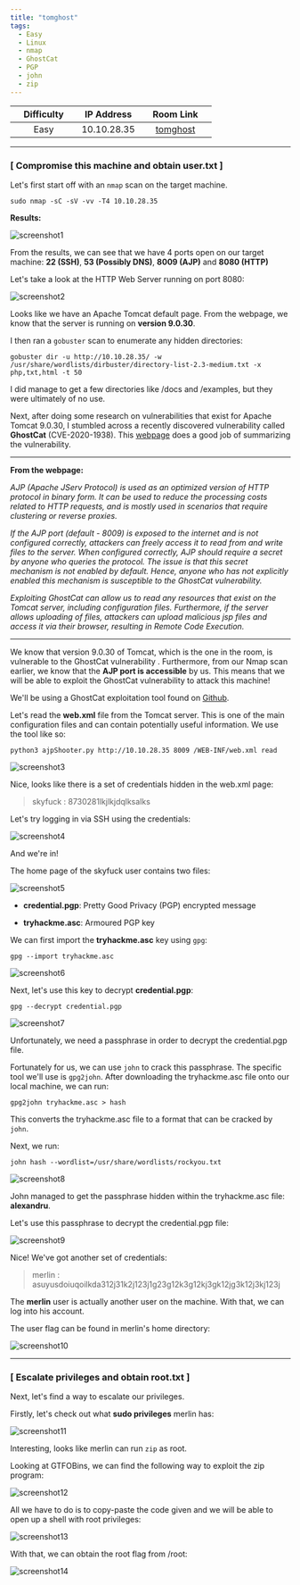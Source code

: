 ```yaml
---
title: "tomghost"
tags:
  - Easy
  - Linux
  - nmap
  - GhostCat
  - PGP
  - john
  - zip
---
```


|  | Difficulty |  |  IP Address   |  | Room Link |  |
|--| :--------: |--|:------------: |--| :--------:|--|
|  |    Easy    |  |  10.10.28.35  |  | [tomghost](https://tryhackme.com/room/tomghost) |  |

---

### [ Compromise this machine and obtain user.txt ]

Let's first start off with an `nmap` scan on the target machine.

```
sudo nmap -sC -sV -vv -T4 10.10.28.35
```

**Results:**

![screenshot1](../assets/images/tomghost/screenshot1.png)

From the results, we can see that we have 4 ports open on our target machine: **22 (SSH)**, **53 (Possibly DNS)**, **8009 (AJP)** and **8080 (HTTP)**

Let's take a look at the HTTP Web Server running on port 8080:

![screenshot2](../assets/images/tomghost/screenshot2.png)

Looks like we have an Apache Tomcat default page. From the webpage, we know that the server is running on **version 9.0.30**.

I then ran a `gobuster` scan to enumerate any hidden directories:

```
gobuster dir -u http://10.10.28.35/ -w /usr/share/wordlists/dirbuster/directory-list-2.3-medium.txt -x php,txt,html -t 50
```

I did manage to get a few directories like /docs and /examples, but they were ultimately of no use.

Next, after doing some research on vulnerabilities that exist for Apache Tomcat 9.0.30, I stumbled across a recently discovered vulnerability called **GhostCat** (CVE-2020-1938). This [webpage](https://scottc130.medium.com/understanding-the-ghost-cat-vulnerability-cve-2020-1938-79ceae327599) does a good job of summarizing the vulnerability.

---

**From the webpage:** 

*AJP (Apache JServ Protocol) is used as an optimized version of HTTP protocol in binary form. It can be used to reduce the processing costs related to HTTP requests, and is mostly used in scenarios that require clustering or reverse proxies.*

*If the AJP port (default - 8009) is exposed to the internet and is not configured correctly, attackers can freely access it to read from and write files to the server. When configured correctly, AJP should require a secret by anyone who queries the protocol. The issue is that this secret mechanism is not enabled by default. Hence, anyone who has not explicitly enabled this mechanism is susceptible to the GhostCat vulnerability.* 

*Exploiting GhostCat can allow us to read any resources that exist on the Tomcat server, including configuration files. Furthermore, if the server allows uploading of files, attackers can upload malicious jsp files and access it via their browser, resulting in Remote Code Execution.*

---

We know that version 9.0.30 of Tomcat, which is the one in the room, is vulnerable to the GhostCat vulnerability . Furthermore, from our Nmap scan earlier, we know that the **AJP port is accessible** by us. This means that we will be able to exploit the GhostCat vulnerability to attack this machine!

We'll be using a GhostCat exploitation tool found on [Github](https://github.com/00theway/Ghostcat-CNVD-2020-10487).

Let's read the **web.xml** file from the Tomcat server. This is one of the main configuration files and can contain potentially useful information. We use the tool like so:

```
python3 ajpShooter.py http://10.10.28.35 8009 /WEB-INF/web.xml read
```

![screenshot3](../assets/images/tomghost/screenshot3.png)

Nice, looks like there is a set of credentials hidden in the web.xml page:

> skyfuck : 8730281lkjlkjdqlksalks

Let's try logging in via SSH using the credentials:

![screenshot4](../assets/images/tomghost/screenshot4.png)

And we're in!

The home page of the skyfuck user contains two files:

![screenshot5](../assets/images/tomghost/screenshot5.png)

* **credential.pgp**: Pretty Good Privacy (PGP) encrypted message

* **tryhackme.asc**: Armoured PGP key

We can first import the **tryhackme.asc** key using `gpg`:

```
gpg --import tryhackme.asc
```

![screenshot6](../assets/images/tomghost/screenshot6.png)

Next, let's use this key to decrypt **credential.pgp**:

```
gpg --decrypt credential.pgp
```

![screenshot7](../assets/images/tomghost/screenshot7.png)

Unfortunately, we need a passphrase in order to decrypt the credential.pgp file.

Fortunately for us, we can use `john` to crack this passphrase. The specific tool we'll use is `gpg2john`. After downloading the tryhackme.asc file onto our local machine, we can run:

```
gpg2john tryhackme.asc > hash
```

This converts the tryhackme.asc file to a format that can be cracked by `john`.

Next, we run:

```
john hash --wordlist=/usr/share/wordlists/rockyou.txt
```

![screenshot8](../assets/images/tomghost/screenshot8.png)

John managed to get the passphrase hidden within the tryhackme.asc file: **alexandru**.

Let's use this passphrase to decrypt the credential.pgp file:

![screenshot9](../assets/images/tomghost/screenshot9.png)

Nice! We've got another set of credentials: 

> merlin : asuyusdoiuqoilkda312j31k2j123j1g23g12k3g12kj3gk12jg3k12j3kj123j

The **merlin** user is actually another user on the machine. With that, we can log into his account. 

The user flag can be found in merlin's home directory:

![screenshot10](../assets/images/tomghost/screenshot10.png)

---

### [ Escalate privileges and obtain root.txt ]

Next, let's find a way to escalate our privileges.

Firstly, let's check out what **sudo privileges** merlin has:

![screenshot11](../assets/images/tomghost/screenshot11.png)

Interesting, looks like merlin can run `zip` as root.

Looking at GTFOBins, we can find the following way to exploit the zip program:

![screenshot12](../assets/images/tomghost/screenshot12.png)

All we have to do is to copy-paste the code given and we will be able to open up a shell with root privileges:

![screenshot13](../assets/images/tomghost/screenshot13.png)

With that, we can obtain the root flag from /root:

![screenshot14](../assets/images/tomghost/screenshot14.png)
